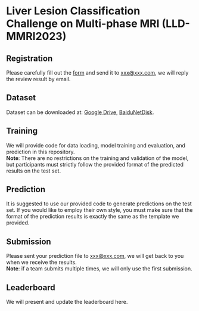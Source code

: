 # Liver Lesion Classification Challenge on Multi-phase MRI (LLD-MMRI2023)
## **Registration**   
Please carefully fill out the [form](example.com) and send it to xxx@xxx.com, we will reply the review result by email.  
## **Dataset**   
Dataset can be downloaded at: [Google Drive](example.com), [BaiduNetDisk](example.com).     
## **Training**      
We will provide code for data loading, model training and evaluation, and prediction in this repository.     
**Note**: There are no restrictions on the training and validation of the model, but participants must strictly follow the provided format of the predicted results on the test set.
## **Prediction**     
It is suggested to use our provided code to generate predictions on the test set. If you would like to employ their own style, you must make sure that the format of the prediction results is exactly the same as the template we provided.   
## **Submission**     
Please sent your prediction file to xxx@xxx.com, we will get back to you when we receive the results.   
**Note**: if a team submits multiple times, we will only use the first submission.
## **Leaderboard**    
We will present and update the leaderboard here.
